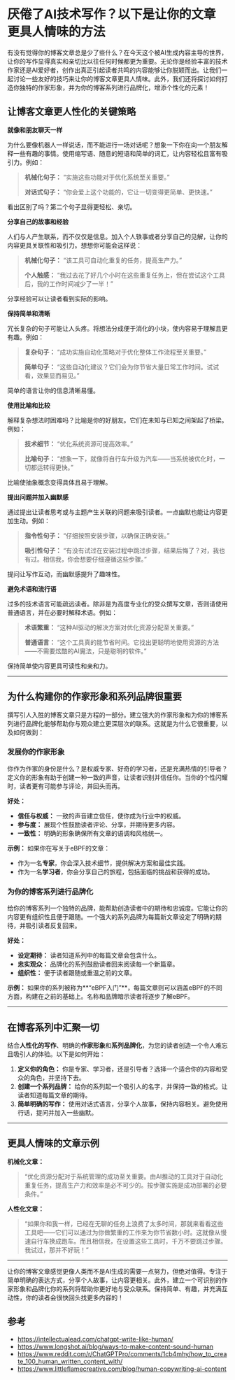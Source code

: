 # 厌倦了AI技术写作？以下是让你的文章更具人情味的方法

有没有觉得你的博客文章总是少了些什么？在今天这个被AI生成内容主导的世界，让你的写作显得真实和亲切比以往任何时候都更为重要。无论你是经验丰富的技术作家还是AI爱好者，创作出真正引起读者共鸣的内容能够让你脱颖而出。让我们一起讨论一些友好的技巧来让你的博客文章更具人情味。此外，我们还将探讨如何打造你独特的作家形象，并为你的博客系列进行品牌化，增添个性化的元素！

## 让博客文章更人性化的关键策略

**就像和朋友聊天一样**

为什么要像机器人一样说话，而不能进行一场对话呢？想象一下你在向一个朋友解释一些有趣的事情。使用缩写语、随意的短语和简单的词汇，让内容轻松且富有吸引力。例如：

> **机械化句子：** “实施这些功能对于优化系统至关重要。”
>
> **对话式句子：** “你会爱上这个功能的，它让一切变得更简单、更快速。”

看出区别了吗？第二个句子显得更轻松、亲切。

**分享自己的故事和经验**

人们与人产生联系，而不仅仅是信息。加入个人轶事或者分享自己的见解，让你的内容更具关联性和吸引力。想想你可能会这样说：

> **机械化句子：** “该工具可自动化重复的任务，提高生产力。”
>
> **个人触感：** “我过去花了好几个小时在这些重复任务上，但在尝试这个工具后，我的工作时间减少了一半！”

分享经验可以让读者看到实际的影响。

**保持简单和清晰**

冗长复杂的句子可能让人头疼。将想法分成便于消化的小块，使内容易于理解且更有趣。例如：

> **复杂句子：** “成功实施自动化策略对于优化整体工作流程至关重要。”
>
> **简单句子：** “这些自动化建议？它们会为你节省大量日常工作时间。试试看，效果显而易见。”

简单的语言让你的信息清晰易懂。

**使用比喻和比较**

解释复杂想法时困难吗？比喻是你的好朋友。它们在未知与已知之间架起了桥梁。例如：

> **技术细节：** “优化系统资源可提高效率。”
>
> **比喻句子：** “想象一下，就像将自行车升级为汽车——当系统被优化时，一切都运转得更快。”

比喻使抽象概念变得具体且易于理解。

**提出问题并加入幽默感**

通过提出让读者思考或与主题产生关联的问题来吸引读者。一点幽默也能让内容更加生动。例如：

> **指令性句子：** “仔细按照安装步骤，以确保正确安装。”
>
> **吸引性句子：** “有没有试过在安装过程中跳过步骤，结果后悔了？对，我也有过。相信我，你会想要仔细遵循这些步骤。”

提问让写作互动，而幽默感提升了趣味性。

**避免术语和流行语**

过多的技术语言可能疏远读者。除非是为高度专业化的受众撰写文章，否则请使用普通语言，并在必要时解释术语。例如：

> **术语繁重：** “这种AI驱动的解决方案对优化资源分配至关重要。”
>
> **普通语言：** “这个工具真的能节省时间。它找出更聪明地使用资源的方法——不需要炫酷的AI魔法，只是聪明的软件。”

保持简单使内容更具可读性和亲和力。

---

## 为什么构建你的作家形象和系列品牌很重要

撰写引人入胜的博客文章只是方程的一部分。建立强大的作家形象和为你的博客系列进行品牌化能够帮助你与观众建立更深层次的联系。这就是为什么它很重要，以及如何做到：

### 发展你的作家形象

你作为作家的身份是什么？是权威专家、好奇的学习者，还是充满热情的引导者？定义你的形象有助于创建一种一致的声音，让读者识别并信任你。当你的个性闪耀时，读者更有可能参与评论，并回头而再。

**好处：**

- **信任与权威：** 一致的声音建立信任，使你成为行业中的权威。
- **参与度：** 展现个性鼓励读者评论、分享，并期待更多内容。
- **一致性：** 明确的形象确保所有文章的语调和风格统一。

**示例：**
如果你在写关于eBPF的文章：

- 作为一名**专家**，你会深入技术细节，提供解决方案和最佳实践。
- 作为一名**学习者**，你会分享自己的旅程，包括面临的挑战和获得的成功。

### 为你的博客系列进行品牌化

给你的博客系列一个独特的品牌，能帮助创造读者中的期待和忠诚度。它能让你的内容更有组织性且便于跟随。一个强大的系列品牌为每篇新文章设定了明确的期待，并吸引读者反复回来。

**好处：**

- **设定期待：** 读者知道系列中的每篇文章会包含什么。
- **忠实观众：** 品牌化的系列鼓励读者回来阅读每一个新篇章。
- **组织性：** 便于读者跟随或重温之前的文章。

**示例：**
如果你的系列被称为**“eBPF入门”**，每篇文章则可以涵盖eBPF的不同方面，构建在之前的基础上。名称和品牌暗示读者将逐步了解eBPF。

---

## 在博客系列中汇聚一切

结合**人性化的写作**、明确的**作家形象**和**系列品牌化**，为您的读者创造一个令人难忘且吸引人的体验。以下是如何开始：

1. **定义你的角色：** 你是专家、学习者，还是引导者？选择一个适合你的内容和受众的角色，并坚持下去。
2. **创建一个系列品牌：** 给你的系列起一个吸引人的名字，并保持一致的格式。让读者知道每篇文章的期待。
3. **简单明确的写作：** 使用对话式语言，分享个人故事，保持内容相关。避免使用行话，提问并加入一些幽默。

---

## 更具人情味的文章示例

**机械化文章：**

> “优化资源分配对于系统管理的成功至关重要。由AI推动的工具对于自动化重复任务，提高生产力和效率是必不可少的。按步骤实施是成功部署的必要条件。”

**人性化文章：**

> “如果你和我一样，已经在无聊的任务上浪费了太多时间，那就来看看这些工具吧——它们可以通过为你做繁重的工作来为你节省数小时。这就像从慢速自行车换成跑车。而且相信我，在设置这些工具时，千万不要跳过步骤。我试过，那并不好玩！”

---

让你的博客文章感觉更像人类而不是AI生成的需要一点努力，但绝对值得。专注于简单明确的表达方式，分享个人故事，让内容更相关。此外，建立一个可识别的作家形象和品牌化你的系列将帮助你更好地与受众联系。保持简单、有趣，并充满互动性，你的读者会很快回头找更多内容的！

## 参考

- <https://intellectualead.com/chatgpt-write-like-human/>
- <https://www.longshot.ai/blog/ways-to-make-content-sound-human>
- <https://www.reddit.com/r/ChatGPTPro/comments/1cb4mhy/how_to_create_100_human_written_content_with/>
- <https://www.littleflamecreative.com/blog/human-copywriting-ai-content>
